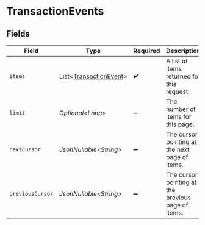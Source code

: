 # TransactionEvents


## Fields

| Field                                                                  | Type                                                                   | Required                                                               | Description                                                            | Example                                                                |
| ---------------------------------------------------------------------- | ---------------------------------------------------------------------- | ---------------------------------------------------------------------- | ---------------------------------------------------------------------- | ---------------------------------------------------------------------- |
| `items`                                                                | List\<[TransactionEvent](../../models/components/TransactionEvent.md)> | :heavy_check_mark:                                                     | A list of items returned for this request.                             |                                                                        |
| `limit`                                                                | *Optional\<Long>*                                                      | :heavy_minus_sign:                                                     | The number of items for this page.                                     | 20                                                                     |
| `nextCursor`                                                           | *JsonNullable\<String>*                                                | :heavy_minus_sign:                                                     | The cursor pointing at the next page of items.                         | ZXhhbXBsZTE                                                            |
| `previousCursor`                                                       | *JsonNullable\<String>*                                                | :heavy_minus_sign:                                                     | The cursor pointing at the previous page of items.                     | Xkjss7asS                                                              |